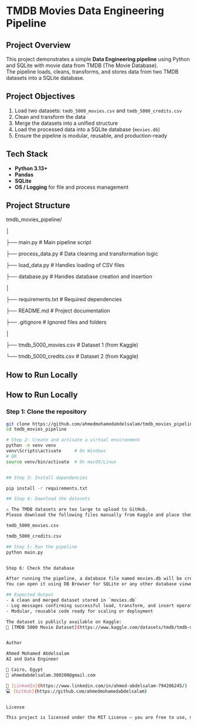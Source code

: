 # TMDB Movies Data Engineering Pipeline

## Project Overview
This project demonstrates a simple **Data Engineering pipeline** using Python and SQLite with movie data from TMDB (The Movie Database).  
The pipeline loads, cleans, transforms, and stores data from two TMDB datasets into a SQLite database.

## Project Objectives
1. Load two datasets: `tmdb_5000_movies.csv` and `tmdb_5000_credits.csv`  
2. Clean and transform the data  
3. Merge the datasets into a unified structure  
4. Load the processed data into a SQLite database (`movies.db`)  
5. Ensure the pipeline is modular, reusable, and production-ready  

## Tech Stack
- **Python 3.13+**  
- **Pandas**  
- **SQLite**  
- **OS / Logging** for file and process management  

## Project Structure
tmdb_movies_pipeline/

│

├── main.py # Main pipeline script

├── process_data.py # Data cleaning and transformation logic

├── load_data.py # Handles loading of CSV files

├── database.py # Handles database creation and insertion

│

├── requirements.txt # Required dependencies

├── README.md # Project documentation

├── .gitignore # Ignored files and folders

│

├── tmdb_5000_movies.csv # Dataset 1 (from Kaggle)

└── tmdb_5000_credits.csv # Dataset 2 (from Kaggle)

## How to Run Locally


## How to Run Locally

### Step 1: Clone the repository
```bash
git clone https://github.com/ahmedmohamedabdelsalam/tmdb_movies_pipeline.git
cd tmdb_movies_pipeline

# Step 2: Create and activate a virtual environment
python -m venv venv
venv\Scripts\activate     # On Windows
# OR
source venv/bin/activate  # On macOS/Linux


## Step 3: Install dependencies

pip install -r requirements.txt

## Step 4: Download the datasets

⚠️ The TMDB datasets are too large to upload to GitHub.
Please download the following files manually from Kaggle and place them inside your project folder:

tmdb_5000_movies.csv

tmdb_5000_credits.csv

## Step 5: Run the pipeline
python main.py


Step 6: Check the database

After running the pipeline, a database file named movies.db will be created in your project folder.
You can open it using DB Browser for SQLite or any other database viewer.

## Expected Output
- A clean and merged dataset stored in `movies.db`
- Log messages confirming successful load, transform, and insert operations
- Modular, reusable code ready for scaling or deployment

The dataset is publicly available on Kaggle:
🔗 [TMDB 5000 Movie Dataset](https://www.kaggle.com/datasets/tmdb/tmdb-movie-metadata)


Author

Ahmed Mohamed Abdelsalam
AI and Data Engineer

📍 Cairo, Egypt
📧 ahmedabdelsalam.300200@gmail.com

🔗 [LinkedIn](https://www.linkedin.com/in/ahmed-abdelsalam-794286245/)  
💻 [GitHub](https://github.com/ahmedmohamedabdelsalam)


License

This project is licensed under the MIT License – you are free to use, modify, and distribute it.

